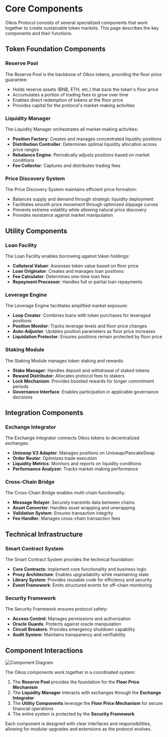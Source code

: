 # Core Components

Oikos Protocol consists of several specialized components that work together to create sustainable token markets. This page describes the key components and their functions.

## Token Foundation Components

### Reserve Pool

The Reserve Pool is the backbone of Oikos tokens, providing the floor price guarantee:

- Holds reserve assets (BNB, ETH, etc.) that back the token's floor price
- Accumulates a portion of trading fees to grow over time
- Enables direct redemption of tokens at the floor price
- Provides capital for the protocol's market-making activities

### Liquidity Manager

The Liquidity Manager orchestrates all market-making activities:

- **Position Factory**: Creates and manages concentrated liquidity positions
- **Distribution Controller**: Determines optimal liquidity allocation across price ranges
- **Rebalance Engine**: Periodically adjusts positions based on market conditions
- **Fee Collector**: Captures and distributes trading fees

### Price Discovery System

The Price Discovery System maintains efficient price formation:

- Balances supply and demand through strategic liquidity deployment
- Facilitates smooth price movement through optimized slippage curves
- Prevents extreme volatility while allowing natural price discovery
- Provides resistance against market manipulation

## Utility Components

### Loan Facility

The Loan Facility enables borrowing against token holdings:

- **Collateral Valuer**: Assesses token value based on floor price
- **Loan Originator**: Creates and manages loan positions
- **Fee Calculator**: Determines one-time loan fees
- **Repayment Processor**: Handles full or partial loan repayments

### Leverage Engine

The Leverage Engine facilitates amplified market exposure:

- **Loop Creator**: Combines loans with token purchases for leveraged positions
- **Position Monitor**: Tracks leverage levels and floor price changes
- **Auto-Adjuster**: Updates position parameters as floor price increases
- **Liquidation Protector**: Ensures positions remain protected by floor price

### Staking Module

The Staking Module manages token staking and rewards:

- **Stake Manager**: Handles deposit and withdrawal of staked tokens
- **Reward Distributor**: Allocates protocol fees to stakers
- **Lock Mechanism**: Provides boosted rewards for longer commitment periods
- **Governance Interface**: Enables participation in applicable governance decisions

## Integration Components

### Exchange Integrator

The Exchange Integrator connects Oikos tokens to decentralized exchanges:

- **Uniswap V3 Adapter**: Manages positions on Uniswap/PancakeSwap
- **Order Router**: Optimizes trade execution
- **Liquidity Metrics**: Monitors and reports on liquidity conditions
- **Performance Analyzer**: Tracks market-making performance

### Cross-Chain Bridge

The Cross-Chain Bridge enables multi-chain functionality:

- **Message Relayer**: Securely transmits data between chains
- **Asset Converter**: Handles asset wrapping and unwrapping
- **Validation System**: Ensures transaction integrity
- **Fee Handler**: Manages cross-chain transaction fees

## Technical Infrastructure

### Smart Contract System

The Smart Contract System provides the technical foundation:

- **Core Contracts**: Implement core functionality and business logic
- **Proxy Architecture**: Enables upgradability while maintaining state
- **Library System**: Provides reusable code for efficiency and security
- **Event Framework**: Emits structured events for off-chain monitoring

### Security Framework

The Security Framework ensures protocol safety:

- **Access Control**: Manages permissions and authorization
- **Oracle Guards**: Protects against oracle manipulation
- **Circuit Breakers**: Provides emergency shutdown capability
- **Audit System**: Maintains transparency and verifiability

## Component Interactions

![Component Diagram](/assets/icon2.png)

The Oikos components work together in a coordinated system:

1. The **Reserve Pool** provides the foundation for the **Floor Price Mechanism**
2. The **Liquidity Manager** interacts with exchanges through the **Exchange Integrator**
3. The **Utility Components** leverage the **Floor Price Mechanism** for secure financial operations
4. The entire system is protected by the **Security Framework**

Each component is designed with clear interfaces and responsibilities, allowing for modular upgrades and extensions as the protocol evolves.